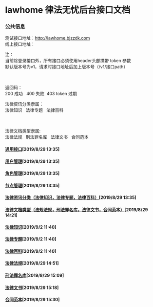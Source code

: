# lawhome 律法无忧后台接口文档

### 公共信息
<p>测试接口地址：<a href="http://lawhome.bjzzdk.com/">http://lawhome.bjzzdk.com</a><br>
线上接口地址：</p>
<p>注：<br>
当前除登录接口外，所有接口必须使用header头部携带&nbsp;token&nbsp;参数<br>
默认版本号为v1，请求时接口地址后加上版本号（/v1/接口path）</p>
<p><br data-tomark-pass=""><br>
返回码：<br>
200 成功&nbsp; &nbsp;400 失败&nbsp; 403 token 过期</p>
<p>法律资讯分类隶属：<br>
法律知识&nbsp; &nbsp;法律专题&nbsp; &nbsp;法律百科</p>
<p><br data-tomark-pass=""><br>
法律文档类型隶属:<br>
法律法规&nbsp; &nbsp;刑法罪名库&nbsp; &nbsp;法律文书&nbsp; &nbsp;合同范本</p>

#### [通用接口](https://github.com/devilkun/lawhome/blob/master/docs/common.md)[2019/8/29 13:35]

#### [用户管理](https://github.com/devilkun/lawhome/blob/master/docs/user.md)[2019/8/29 13:35]

#### [角色管理](https://github.com/devilkun/lawhome/blob/master/docs/role.md)[2019/8/29 13:35]

#### [节点管理](https://github.com/devilkun/lawhome/blob/master/docs/node.md)[2019/8/29 13:35]

#### [法律资讯分类（法律知识，法律专题，法律百科）](https://github.com/devilkun/lawhome/blob/master/docs/category.md)[2019/8/29 13:35]

#### [法律文档类型（法规法规，刑法罪名库，法律文书，合同范本）](https://github.com/devilkun/lawhome/blob/master/docs/type.md)[2019/8/29 14:21]

#### [法律知识](https://github.com/devilkun/lawhome/blob/master/docs/knowledge.md)[2019/9/2 11:40]

#### [法律专题](https://github.com/devilkun/lawhome/blob/master/docs/subject.md)[2019/9/2 11:40]

#### [法律百科](https://github.com/devilkun/lawhome/blob/master/docs/encyclopedia.md)[2019/9/2 11:40]

#### [法律法规](https://github.com/devilkun/lawhome/blob/master/docs/regulation.md)[2019/8/29 14:51]

#### [刑法罪名库](https://github.com/devilkun/lawhome/blob/master/docs/crime.md)[2019/8/29 15:09]

#### [法律文书](https://github.com/devilkun/lawhome/blob/master/docs/instrument.md)[2019/8/29 15:18]

#### [合同范本](https://github.com/devilkun/lawhome/blob/master/docs/contract.md)[2019/8/29 15:30]
